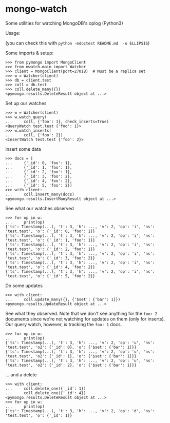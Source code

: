 # mongo-watch
Some utilities for watching MongoDB's oplog (Python3)

Usage:

(you can check this with `python -mdoctest README.md  -o ELLIPSIS`)

Some imports & setup:

```
>>> from pymongo import MongoClient
>>> from mwatch.main import Watcher
>>> client = MongoClient(port=27018)  # Must be a replica set
>>> w = Watcher(client)
>>> db = client.test
>>> coll = db.test
>>> coll.delete_many({})
<pymongo.results.DeleteResult object at ...>

```

Set up our watches

```
>>> w = Watcher(client)
>>> w.watch_query(
...     coll, {'foo': 1}, check_inserts=True)
<QueryWatch test.test {'foo': 1}>
>>> w.watch_inserts(
...     coll, {'foo': 2})
<InsertWatch test.test {'foo': 2}>

```

Insert some data

```
>>> docs = [
...     {'_id': 0, 'foo': 1},
...     {'_id': 1, 'foo': 1},
...     {'_id': 2, 'foo': 1},
...     {'_id': 3, 'foo': 2},
...     {'_id': 4, 'foo': 2},
...     {'_id': 5, 'foo': 2}]
>>> with client:
...     coll.insert_many(docs)
<pymongo.results.InsertManyResult object at ...>

```

See what our watches observed

```
>>> for op in w:
...     print(op)
{'ts': Timestamp(...), 't': 3, 'h': ..., 'v': 2, 'op': 'i', 'ns': 'test.test', 'o': {'_id': 0, 'foo': 1}}
{'ts': Timestamp(...), 't': 3, 'h': ..., 'v': 2, 'op': 'i', 'ns': 'test.test', 'o': {'_id': 1, 'foo': 1}}
{'ts': Timestamp(...), 't': 3, 'h': ..., 'v': 2, 'op': 'i', 'ns': 'test.test', 'o': {'_id': 2, 'foo': 1}}
{'ts': Timestamp(...), 't': 3, 'h': ..., 'v': 2, 'op': 'i', 'ns': 'test.test', 'o': {'_id': 3, 'foo': 2}}
{'ts': Timestamp(...), 't': 3, 'h': ..., 'v': 2, 'op': 'i', 'ns': 'test.test', 'o': {'_id': 4, 'foo': 2}}
{'ts': Timestamp(...), 't': 3, 'h': ..., 'v': 2, 'op': 'i', 'ns': 'test.test', 'o': {'_id': 5, 'foo': 2}}

```

Do some updates

```
>>> with client:
...     coll.update_many({}, {'$set': {'bar': 1}})
<pymongo.results.UpdateResult object at ...>

```

See what they observed. Note that we don't see anything for the `foo: 2` documents since we're not watching for
updates on them (only for inserts). Our query watch, however, _is_ tracking the `foo: 1` docs.

```
>>> for op in w:
...     print(op)
{'ts': Timestamp(...), 't': 3, 'h': ..., 'v': 2, 'op': 'u', 'ns': 'test.test', 'o2': {'_id': 0}, 'o': {'$set': {'bar': 1}}}
{'ts': Timestamp(...), 't': 3, 'h': ..., 'v': 2, 'op': 'u', 'ns': 'test.test', 'o2': {'_id': 1}, 'o': {'$set': {'bar': 1}}}
{'ts': Timestamp(...), 't': 3, 'h': ..., 'v': 2, 'op': 'u', 'ns': 'test.test', 'o2': {'_id': 2}, 'o': {'$set': {'bar': 1}}}

```

... and a delete

```
>>> with client:
...     coll.delete_one({'_id': 1})
...     coll.delete_one({'_id': 4})
<pymongo.results.DeleteResult object at ...>
>>> for op in w:
...     print(op)
{'ts': Timestamp(...), 't': 3, 'h': ..., 'v': 2, 'op': 'd', 'ns': 'test.test', 'o': {'_id': 1}}

```

